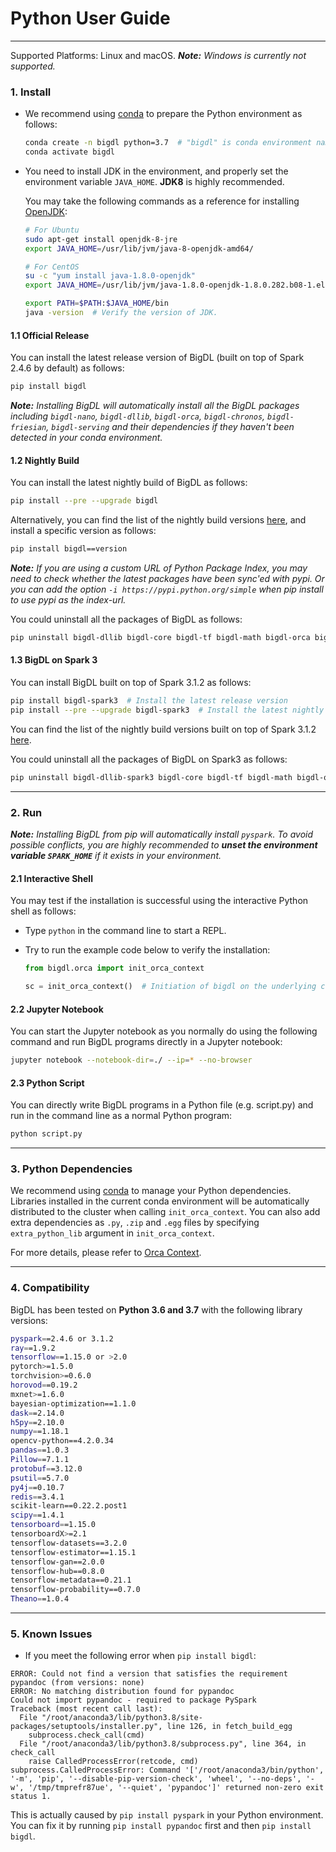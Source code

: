 # Python User Guide

---
Supported Platforms: Linux and macOS.   _**Note:** Windows is currently not supported._
 
### **1. Install**
- We recommend using [conda](https://docs.conda.io/projects/conda/en/latest/user-guide/install/) to prepare the Python environment as follows:

  ```bash
  conda create -n bigdl python=3.7  # "bigdl" is conda environment name, you can use any name you like.
  conda activate bigdl
  ```

- You need to install JDK in the environment, and properly set the environment variable `JAVA_HOME`. __JDK8__ is highly recommended.

  You may take the following commands as a reference for installing [OpenJDK](https://openjdk.java.net/install/):

  ```bash
  # For Ubuntu
  sudo apt-get install openjdk-8-jre
  export JAVA_HOME=/usr/lib/jvm/java-8-openjdk-amd64/

  # For CentOS
  su -c "yum install java-1.8.0-openjdk"
  export JAVA_HOME=/usr/lib/jvm/java-1.8.0-openjdk-1.8.0.282.b08-1.el7_9.x86_64/jre

  export PATH=$PATH:$JAVA_HOME/bin
  java -version  # Verify the version of JDK.
  ```

#### **1.1 Official Release**

You can install the latest release version of BigDL (built on top of Spark 2.4.6 by default) as follows:
```bash
pip install bigdl
```
_**Note:** Installing BigDL will automatically install all the BigDL packages including
`bigdl-nano`, `bigdl-dllib`, `bigdl-orca`, `bigdl-chronos`, `bigdl-friesian`, `bigdl-serving` and their dependencies if they haven't been detected in your conda environment._

#### **1.2 Nightly Build**

You can install the latest nightly build of BigDL as follows:

```bash
pip install --pre --upgrade bigdl
```

Alternatively, you can find the list of the nightly build versions [here](https://pypi.org/project/BigDL/#history), and install a specific version as follows:

```bash
pip install bigdl==version
```

_**Note:** If you are using a custom URL of Python Package Index, you may need to check whether the latest packages have been sync'ed with pypi. 
Or you can add the option `-i https://pypi.python.org/simple` when pip install to use pypi as the index-url._

You could uninstall all the packages of BigDL as follows:

```bash
pip uninstall bigdl-dllib bigdl-core bigdl-tf bigdl-math bigdl-orca bigdl-chronos bigdl-friesian bigdl-nano bigdl-serving bigdl
```

#### **1.3 BigDL on Spark 3**

You can install BigDL built on top of Spark 3.1.2 as follows:
```bash
pip install bigdl-spark3  # Install the latest release version
pip install --pre --upgrade bigdl-spark3  # Install the latest nightly build version
```
You can find the list of the nightly build versions built on top of Spark 3.1.2 [here](https://pypi.org/project/bigdl-spark3/#history).

You could uninstall all the packages of BigDL on Spark3 as follows:

```bash
pip uninstall bigdl-dllib-spark3 bigdl-core bigdl-tf bigdl-math bigdl-orca-spark3 bigdl-chronos-spark3 bigdl-friesian-spark3 bigdl-nano bigdl-serving bigdl-spark3
```

---
### **2. Run**

_**Note:** Installing BigDL from pip will automatically install `pyspark`. To avoid possible conflicts, you are highly recommended to  **unset the environment variable `SPARK_HOME`**  if it exists in your environment._


#### **2.1 Interactive Shell**

You may test if the installation is successful using the interactive Python shell as follows:

* Type `python` in the command line to start a REPL.
* Try to run the example code below to verify the installation:

  ```python
  from bigdl.orca import init_orca_context

  sc = init_orca_context()  # Initiation of bigdl on the underlying cluster.
  ```

#### **2.2 Jupyter Notebook**

You can start the Jupyter notebook as you normally do using the following command and run BigDL programs directly in a Jupyter notebook:

```bash
jupyter notebook --notebook-dir=./ --ip=* --no-browser
```

#### **2.3 Python Script**

You can directly write BigDL programs in a Python file (e.g. script.py) and run in the command line as a normal Python program:

```bash
python script.py
```

---
### **3. Python Dependencies**

We recommend using [conda](https://docs.conda.io/projects/conda/en/latest/user-guide/install/) to manage your Python dependencies. Libraries installed in the current conda environment will be automatically distributed to the cluster when calling `init_orca_context`. You can also add extra dependencies as `.py`, `.zip` and `.egg` files by specifying `extra_python_lib` argument in `init_orca_context`. 

For more details, please refer to [Orca Context](../Orca/Overview/orca-context.md).

---
### **4. Compatibility**

BigDL has been tested on __Python 3.6 and 3.7__ with the following library versions:

```bash
pyspark==2.4.6 or 3.1.2
ray==1.9.2
tensorflow==1.15.0 or >2.0
pytorch>=1.5.0
torchvision>=0.6.0
horovod==0.19.2
mxnet>=1.6.0
bayesian-optimization==1.1.0
dask==2.14.0
h5py==2.10.0
numpy==1.18.1
opencv-python==4.2.0.34
pandas==1.0.3
Pillow==7.1.1
protobuf==3.12.0
psutil==5.7.0
py4j==0.10.7
redis==3.4.1
scikit-learn==0.22.2.post1
scipy==1.4.1
tensorboard==1.15.0
tensorboardX>=2.1
tensorflow-datasets==3.2.0
tensorflow-estimator==1.15.1
tensorflow-gan==2.0.0
tensorflow-hub==0.8.0
tensorflow-metadata==0.21.1
tensorflow-probability==0.7.0
Theano==1.0.4
```

---
### **5. Known Issues**

- If you meet the following error when `pip install bigdl`:
```
ERROR: Could not find a version that satisfies the requirement pypandoc (from versions: none)
ERROR: No matching distribution found for pypandoc
Could not import pypandoc - required to package PySpark
Traceback (most recent call last):
  File "/root/anaconda3/lib/python3.8/site-packages/setuptools/installer.py", line 126, in fetch_build_egg
    subprocess.check_call(cmd)
  File "/root/anaconda3/lib/python3.8/subprocess.py", line 364, in check_call
    raise CalledProcessError(retcode, cmd)
subprocess.CalledProcessError: Command '['/root/anaconda3/bin/python', '-m', 'pip', '--disable-pip-version-check', 'wheel', '--no-deps', '-w', '/tmp/tmprefr87ue', '--quiet', 'pypandoc']' returned non-zero exit status 1.
```
This is actually caused by `pip install pyspark` in your Python environment. You can fix it by running `pip install pypandoc` first and then `pip install bigdl`.
